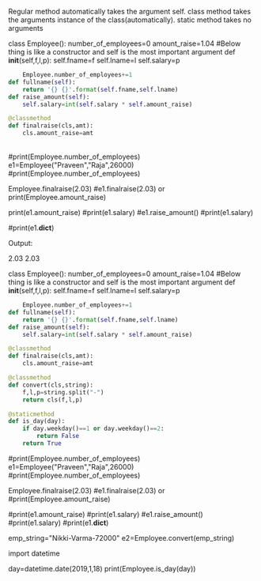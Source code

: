 Regular method automatically takes the argument self.
class method takes the arguments instance of the class(automatically).
static method takes no arguments



class Employee():
    number_of_employees=0
    amount_raise=1.04
    #Below thing is like a constructor and self is the most important argument 
    def __init__(self,f,l,p):
        self.fname=f
        self.lname=l
        self.salary=p

```python
    Employee.number_of_employees+=1
def fullname(self):
    return '{} {}'.format(self.fname,self.lname)
def raise_amount(self):
    self.salary=int(self.salary * self.amount_raise)

@classmethod
def finalraise(cls,amt):
    cls.amount_raise=amt
```


​        
#print(Employee.number_of_employees)
e1=Employee("Praveen","Raja",26000)
#print(Employee.number_of_employees)

Employee.finalraise(2.03)
#e1.finalraise(2.03) or
print(Employee.amount_raise)

print(e1.amount_raise)
#print(e1.salary)
#e1.raise_amount()
#print(e1.salary)


#print(e1.__dict__)

Output:

2.03
2.03




class Employee():
    number_of_employees=0
    amount_raise=1.04
    #Below thing is like a constructor and self is the most important argument 
    def __init__(self,f,l,p):
        self.fname=f
        self.lname=l
        self.salary=p

```python
    Employee.number_of_employees+=1
def fullname(self):
    return '{} {}'.format(self.fname,self.lname)
def raise_amount(self):
    self.salary=int(self.salary * self.amount_raise)

@classmethod
def finalraise(cls,amt):
    cls.amount_raise=amt

@classmethod
def convert(cls,string):
    f,l,p=string.split("-")
    return cls(f,l,p)

@staticmethod
def is_day(day):
    if day.weekday()==1 or day.weekday()==2:
        return False
    return True
```

#print(Employee.number_of_employees)
e1=Employee("Praveen","Raja",26000)
#print(Employee.number_of_employees)

Employee.finalraise(2.03)
#e1.finalraise(2.03) or
#print(Employee.amount_raise)

#print(e1.amount_raise)
#print(e1.salary)
#e1.raise_amount()
#print(e1.salary)
#print(e1.__dict__)

emp_string="Nikki-Varma-72000"
e2=Employee.convert(emp_string)

import datetime

day=datetime.date(2019,1,18)
print(Employee.is_day(day))

